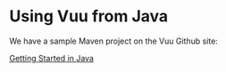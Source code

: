 # Using Vuu from Java

We have a sample Maven project on the Vuu Github site: 

[Getting Started in Java](https://github.com/venuu-io/vuu-getting-started)






